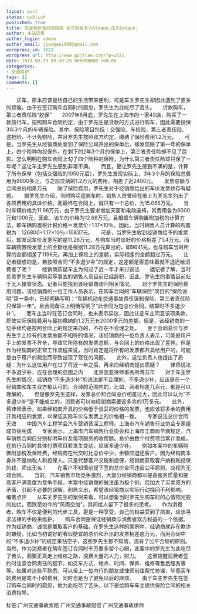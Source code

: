 ```yaml
---
layout: post
status: publish
published: true
title: 签全包价合同的陷阱 买车险有多少&ldquo;花头&rdquo;
author: 本站记者
author_login: admin
author_email: jiangwei909@gmail.com
wordpress_id: 1621
wordpress_url: http://www.gzjtlaw.com/?p=1621
date: 2011-05-29 09:30:28.000000000 +08:00
categories:
- 交通常识
tags: []
comments: []
---
```

　　买车，原本应该是给自己的生活带来便利，可是车主罗先生却因此遇到了更多的烦恼。由于在签订购车合同时的疏忽，罗先生为此吃尽了苦头。　　贷款购车，第三者责任险&ldquo;脱保&rdquo;　　2007年8月底，罗先生在上海市的一家4S店，购买了一款旅行车。按照购车合同约定，由于罗先生是贷款的方式进行购车，因此需要投保3年3个月的车辆保险。其中，保险项目包括：交强险、车损险、第三者责任险、盗抢险、不计免赔险，并且罗先生按照双方约定，缴纳了保险费用1.2万元。　　可是，当罗先生从经销商处拿到了保险公司开出的保单后，却发现除了第一年的保单上，四个险种均投保外，在剩下的2年3个月的保单上，第三者责任险却不见了踪影。怎么明明在购车合同上勾了四个险种的保险，为什么第三者责任险却只保了一年呢？这让车主罗先生感到非常不满。　　而且，更让罗先生感到不满的是，计算了所有保单（包括交强险的1050元后），罗先生发现实际上，3年3个月的保险总费用为9600多元，与之前交纳的1.2万元的费用，相差了近2400元。　　发票总额与合同总价相差万元　　除了保险费用，罗先生对于经销商给出的车价发票也存有疑惑。　　据罗先生介绍，当时购买这款车时，销售人员曾经在纸上为罗先生列出了各项费用的具体价格。而最终在合同上，就只有一个总价，为15.065万元。　　当时车辆价格为11.98万元，由于罗先生要求增加天窗和电动座椅，其费用各为6000元和1000元，因此，该车的价格为12.68万元。且根据车辆购置附加税的计算方法，即车辆购置税计税价格＝发票价&divide;1.17&times;10％。因此，当时销售人员计算的购置税为：126800&divide;1.17&times;10％=10837元。　　可是，当罗先生收到经销商给予的发票后，却发现车价发票写的是11.28万元，与购车当时谈好的价格相差了1.4万元。而车辆购置税发票上的金额也是根据11.28万元算出的，即9641元，也与购车当时所算的金额相差了1196元。再加上保险上的差额，实际相差的金额超过万元。　　让记者疑惑的是，若按照合同&ldquo;不多退少补&rdquo;的规定，这差额是否意味着就不退还给消费者了呢？　　经销商质疑车主为何过了近一年才来讨说法　　据记者了解，当时负责罗先生车辆购买等事宜的销售人员目前已经辞职，因此，罗先生的事情目前处于无人接管状态。记者只能找到该经销商询问相关情况。　　对于罗先生的保险费用问题，该经销商的一位工作人员表示，在购车合同的&ldquo;车辆保险&rdquo;项目的&ldquo;保险说明&rdquo;第一条中，已经明确写明：&ldquo;车辆机动车交通事故责任强制保险、第三者责任险只保第一年&rdquo;。且合同备注上明确写明了&ldquo;此合同为包总价合同，结算时不多退少补&rdquo;。　　而车主当时在签订合同时，也未表示异议，因此认定车主同意该项条款，即使实际保险费用与最初缴纳的1.2万元有2000多元的差额，但是，该经销商的一切手续均是按照合同上的规定来办的，不存在不合理之处。　　至于合同总价与罗先生手上持有的发票总额不相符的情况，该经销商的一位负责人表示，可能是用户手上的发票不齐全，导致它所持有的发票总额，与合同上的价格出现了差异。但是作为经销商的正常工作流程来说，当时肯定是将所有的发票都开具给用户的，可能是由于用户的疏忽而导致出现了现在的问题。　　此外，这位负责人也提出了质疑：为什么这位用户在过了将近一年之后，再来向经销商提出质疑？　　律师说法不多退少补，应在合理的范围之内　　北京凯亚律师事务所蒋苏华　　对于车主罗先生的情况，经销商&ldquo;不多退少补&rdquo;的说法是不合理的。不多退少补，应该是在一个经销商和车主双方都认可的、合理的范围内的，比如，两者相差几百元，都是可以理解的。　　但是像罗先生这样，发票总价和合同总价相差过大，因此可以认为&ldquo;不多退少补&rdquo;是不能成立的，消费者可以向经销商索要这多余的1万多元。　　此外，蒋律师表示，如果经销商开具的价格低于谈妥的价格的发票，也应该将多余的费用开具相应的发票，以保证实际车价与发票上的价格相一致。　　专家说法总价合同无效　　中国汽车工程学会汽车营销资深工程师、上海市汽车销售行业协会专家组成员徐宪成　　专家表示，上海市汽车销售行业协会和上海市工商局早就规定，汽车销售合同应分别标明车价及每项服务的收费额。总价由数个付费项目累计而成，在执行合同时具体付费项目若发生变动，应该多退少补。　　例如本案中的车辆购置附加税及保险费，经销商在代交时比总价中少，余额应退还客户。因为经销商本身并不是纳税人和投保人，只是代替客户交税和投保，经销商获取客户纳税和投保的钱，师出无名！　　在客户不知情前提下签的总价合同违反公平原则，应视为无效合同。　　当前，汽车销售市场竞争激烈，大部分经销商都以提高服务质量和提高客户满意度为竞争手段，本案中经销商的做法虽为极个别，但加大了买卖双方的矛盾，引起不必要的误解。利自义出，希望该经销商以实际行动挽回不利影响。　　编者点评　　从车主罗先生的案例来看，可以想象当时罗先生购车时的心情阳光般的灿烂，而跌至如今的&ldquo;风雨交加&rdquo;，其间给人留下了很多的思考。　　作为消费者，购车不仅是便利的代步工具，更是一种享受，自己的权益受到了损害，应该寻求法律的手段来维护。　　购车合同是保证经销商与消费者双方权益的一个依据。作为经销商，诚信是赢取客户的基础。在罗先生这样的案例中，经销商就存在欺诈的嫌疑，比如当初说好的看似便宜的总价和开出的发票相差逾万元，而用合同中的&ldquo;不多退少补&rdquo;的规定来钻空子，这些罗先生都不知情，违背了公平合理的原则。　　当然，作为消费者在购车签订合同时千万要多留个心眼，此案中的罗先生为此吃尽了苦头，而要正真走上维权之路，浪费大量的人力，财力。　　这里提醒消费者签约时注意合同责任的细节，如交车方式、地点、时间、保养、维修等售后服务等等。如果对这些不熟悉，可以带上一位内行的朋友或律师前往帮忙参谋，毕竟买车的费用是笔不小的费用，同时也是为了避免以后的麻烦。　　由于车主罗先生在签订购车合同时的疏忽，他为此吃尽了苦头，以下是给购车车主提供保险合同的相关消费指导。标签:广州交通事故索赔 广州交通事故赔偿 广州交通事故律师
